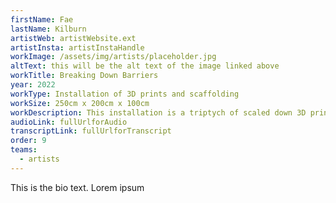 ```yaml
---
firstName: Fae
lastName: Kilburn
artistWeb: artistWebsite.ext
artistInsta: artistInstaHandle
workImage: /assets/img/artists/placeholder.jpg
altText: this will be the alt text of the image linked above
workTitle: Breaking Down Barriers
year: 2022
workType: Installation of 3D prints and scaffolding
workSize: 250cm x 200cm x 100cm
workDescription: This installation is a triptych of scaled down 3D printed figures of the artist moving through a delineated space. Using the accuracy of digital technology, this piece grants access for the first time for the blind artist to his own body. The figures are framed with layers of scaffolding that are a parody of gallery casements. Through granting every visitor, sight disabled or otherwise, access to the touchable figures, it offers something close to equality of experience.
audioLink: fullUrlforAudio
transcriptLink: fullUrlforTranscript
order: 9
teams:
  - artists
---
```


This is the bio text.
Lorem ipsum
